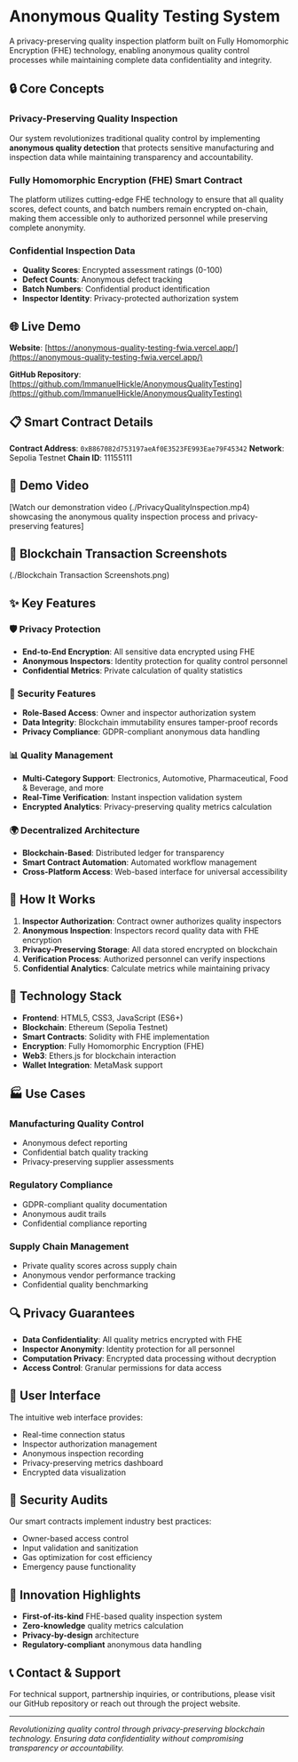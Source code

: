 # Anonymous Quality Testing System

A privacy-preserving quality inspection platform built on Fully Homomorphic Encryption (FHE) technology, enabling anonymous quality control processes while maintaining complete data confidentiality and integrity.

## 🔒 Core Concepts

### Privacy-Preserving Quality Inspection
Our system revolutionizes traditional quality control by implementing **anonymous quality detection** that protects sensitive manufacturing and inspection data while maintaining transparency and accountability.

### Fully Homomorphic Encryption (FHE) Smart Contract
The platform utilizes cutting-edge FHE technology to ensure that all quality scores, defect counts, and batch numbers remain encrypted on-chain, making them accessible only to authorized personnel while preserving complete anonymity.

### Confidential Inspection Data
- **Quality Scores**: Encrypted assessment ratings (0-100)
- **Defect Counts**: Anonymous defect tracking
- **Batch Numbers**: Confidential product identification
- **Inspector Identity**: Privacy-protected authorization system

## 🌐 Live Demo

**Website**: [https://anonymous-quality-testing-fwia.vercel.app/](https://anonymous-quality-testing-fwia.vercel.app/)

**GitHub Repository**: [https://github.com/ImmanuelHickle/AnonymousQualityTesting](https://github.com/ImmanuelHickle/AnonymousQualityTesting)

## 📋 Smart Contract Details

**Contract Address**: `0xB867082d753197aeAf0E3523FE993Eae79F45342`
**Network**: Sepolia Testnet
**Chain ID**: 11155111

## 🎥 Demo Video

[Watch our demonstration video (./PrivacyQualityInspection.mp4) showcasing the anonymous quality inspection process and privacy-preserving features]

## 📸 Blockchain Transaction Screenshots
(./Blockchain Transaction Screenshots.png)

## ✨ Key Features

### 🛡️ Privacy Protection
- **End-to-End Encryption**: All sensitive data encrypted using FHE
- **Anonymous Inspectors**: Identity protection for quality control personnel
- **Confidential Metrics**: Private calculation of quality statistics

### 🔐 Security Features
- **Role-Based Access**: Owner and inspector authorization system
- **Data Integrity**: Blockchain immutability ensures tamper-proof records
- **Privacy Compliance**: GDPR-compliant anonymous data handling

### 📊 Quality Management
- **Multi-Category Support**: Electronics, Automotive, Pharmaceutical, Food & Beverage, and more
- **Real-Time Verification**: Instant inspection validation system
- **Encrypted Analytics**: Privacy-preserving quality metrics calculation

### 🌍 Decentralized Architecture
- **Blockchain-Based**: Distributed ledger for transparency
- **Smart Contract Automation**: Automated workflow management
- **Cross-Platform Access**: Web-based interface for universal accessibility

## 🚀 How It Works

1. **Inspector Authorization**: Contract owner authorizes quality inspectors
2. **Anonymous Inspection**: Inspectors record quality data with FHE encryption
3. **Privacy-Preserving Storage**: All data stored encrypted on blockchain
4. **Verification Process**: Authorized personnel can verify inspections
5. **Confidential Analytics**: Calculate metrics while maintaining privacy

## 🔧 Technology Stack

- **Frontend**: HTML5, CSS3, JavaScript (ES6+)
- **Blockchain**: Ethereum (Sepolia Testnet)
- **Smart Contracts**: Solidity with FHE implementation
- **Encryption**: Fully Homomorphic Encryption (FHE)
- **Web3**: Ethers.js for blockchain interaction
- **Wallet Integration**: MetaMask support

## 🏭 Use Cases

### Manufacturing Quality Control
- Anonymous defect reporting
- Confidential batch quality tracking
- Privacy-preserving supplier assessments

### Regulatory Compliance
- GDPR-compliant quality documentation
- Anonymous audit trails
- Confidential compliance reporting

### Supply Chain Management
- Private quality scores across supply chain
- Anonymous vendor performance tracking
- Confidential quality benchmarking

## 🔍 Privacy Guarantees

- **Data Confidentiality**: All quality metrics encrypted with FHE
- **Inspector Anonymity**: Identity protection for all personnel
- **Computation Privacy**: Encrypted data processing without decryption
- **Access Control**: Granular permissions for data access

## 📱 User Interface

The intuitive web interface provides:
- Real-time connection status
- Inspector authorization management
- Anonymous inspection recording
- Privacy-preserving metrics dashboard
- Encrypted data visualization

## 🔐 Security Audits

Our smart contracts implement industry best practices:
- Owner-based access control
- Input validation and sanitization
- Gas optimization for cost efficiency
- Emergency pause functionality

## 🌟 Innovation Highlights

- **First-of-its-kind** FHE-based quality inspection system
- **Zero-knowledge** quality metrics calculation
- **Privacy-by-design** architecture
- **Regulatory-compliant** anonymous data handling

## 📞 Contact & Support

For technical support, partnership inquiries, or contributions, please visit our GitHub repository or reach out through the project website.

---

*Revolutionizing quality control through privacy-preserving blockchain technology. Ensuring data confidentiality without compromising transparency or accountability.*